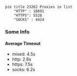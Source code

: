 
```mermaid
pie title 23262 Proxies in list
    "HTTP" : 16691
    "HTTPS": 5528
    "SOCKS" : 4424
```

### Some Info
#### Average Timeout

- mixed: 4.5s
- http: 2.6s
- https: 7.5s
- socks: 6.2s